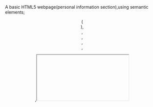 A basic HTML5 webpage(personal information section),using semantic elements; <header>(<nav>), <main>,<section>,<article>,<aside>,<figure>,<iframe>and <footer>
A contact form requesting information on; name, email, tel,country and gender
